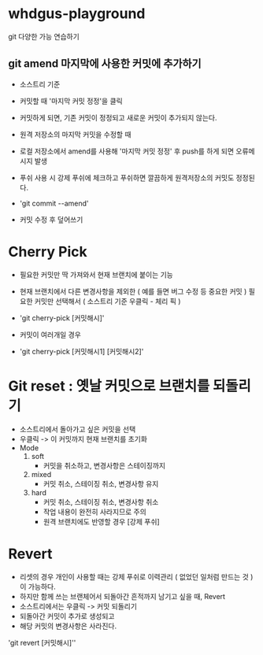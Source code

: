 # whdgus-playground
git 다양한 가능 연습하기

## git amend 마지막에 사용한 커밋에 추가하기

- 소스트리 기준 
- 커밋할 때 '마지막 커밋 정정'을 클릭
- 커밋하게 되면, 기존 커밋이 정정되고 새로운 커밋이 추가되지 않는다.

- 원격 저장소의 마지막 커밋을 수정할 때 
- 로컬 저장소에서 amend를 사용해 '마지막 커밋 정정' 후 push를 하게 되면 오류메시지 발생

- 푸쉬 사용 시 강제 푸쉬에 체크하고 푸쉬하면 깔끔하게 원격저장소의 커밋도 정정된다.

- 'git commit --amend' 
- 커밋 수정 후 덮어쓰기

# Cherry Pick 
- 필요한 커밋만 딱 가져와서 현재 브랜치에 붙이는 기능
- 현재 브랜치에서 다른 변경사항을 제외한 ( 예를 들면 버그 수정 등 중요한 커밋 ) 필요한 커밋만 선택해서 ( 소스트리 기준 우클릭 - 체리 픽 )

- 'git cherry-pick [커밋해시]'
- 커밋이 여러개일 경우
- 'git cherry-pick [커밋해시1] [커밋해시2]'

# Git reset : 옛날 커밋으로 브랜치를 되돌리기
- 소스트리에서 돌아가고 싶은 커밋을 선택
- 우클릭 -> 이 커밋까지 현재 브랜치를 초기화
- Mode
    1. soft
        - 커밋을 취소하고, 변경사항은 스테이징까지
    2. mixed
        - 커밋 취소, 스테이징 취소, 변경사항 유지
    3. hard
        - 커밋 취소, 스테이징 취소, 변경사항 취소
        - 작업 내용이 완전히 사라지므로 주의
        - 원격 브랜치에도 반영할 경우 [강제 푸쉬]

# Revert
- 리셋의 경우 개인이 사용할 때는 강제 푸쉬로 이력관리 ( 없었던 일처럼 만드는 것 )이 가능하다.
- 하지만 함께 쓰는 브랜체어서 되돌아간 흔적까지 남기고 싶을 때, Revert 
- 소스트리에서는 우클릭 -> 커밋 되돌리기
- 되돌아간 커밋이 추가로 생성되고
- 해당 커밋의 변경사항은 사라진다.
 
'git revert [커밋해시]''